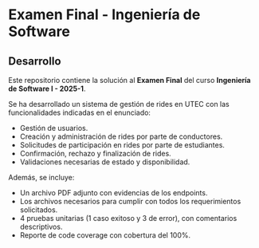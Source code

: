 # Examen Final - Ingeniería de Software

## Desarrollo

Este repositorio contiene la solución al **Examen Final** del curso **Ingeniería de Software I - 2025-1**.

Se ha desarrollado un sistema de gestión de rides en UTEC con las funcionalidades indicadas en el enunciado:

- Gestión de usuarios.
- Creación y administración de rides por parte de conductores.
- Solicitudes de participación en rides por parte de estudiantes.
- Confirmación, rechazo y finalización de rides.
- Validaciones necesarias de estado y disponibilidad.

Además, se incluye:

- Un archivo PDF adjunto con evidencias de los endpoints.
- Los archivos necesarios para cumplir con todos los requerimientos solicitados.
- 4 pruebas unitarias (1 caso exitoso y 3 de error), con comentarios descriptivos.
- Reporte de code coverage con cobertura del 100%.

